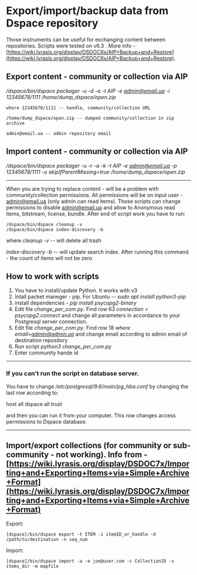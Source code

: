# Export/import/backup data from Dspace repository
Those instruments can be useful for exchanging content between repositories. Scripts were tested on v6.3 . More info - [https://wiki.lyrasis.org/display/DSDOC6x/AIP+Backup+and+Restore](https://wiki.lyrasis.org/display/DSDOC6x/AIP+Backup+and+Restore).

## Export content - community or collection via AIP

*/dspace/bin/dspace packager -u -d -a -t AIP -e admin@email.ua -i 12345678/1111 /home/dump_dspace/open.zip*

	where 12345678/1111 -- handle, community/collection URL 

	/home/dump_dspace/open.zip -- dumped community/collection in zip archive
	
	admin@email.ua -- admin repository email
	
## Import content - community or collection via AIP
	
*/dspace/bin/dspace packager -u -r -a -k -t AIP -e admin@email.ua -p 12345678/1111 -o skipIfParentMissing=true /home/dump_dspace/open.zip*

------------------------------------------------------------------------------------------------------------------------------------------
	
When you are trying to replace content - will be a problem with community/collection permissions. All permissions will be on input user - admin@email.ua (only admin can read items). Those scripts can change permissions to disable admin@email.ua and allow to Anonymous read items, bitstream, license, bundle. 
After end of script work you have to run:

	/dspace/bin/dspace cleanup -v
	/dspace/bin/dspace index-discovery -b
      
where *cleanup -v* -- will delete all trash

*index-discovery -b* -- will update search index. After running this command - the count of items will not be zero

## How to work with scripts

1. You have to install/update Python. It works with v3 
2. Intall packet maneger - pip. For Ubuntu -- *sudo apt install python3-pip*
3. install dependencies - *pip install psycopg2-binary*
4. Edit file *change_per_com.py*. Find row 63 *connection = psycopg2.connect* and change all parameters in accordance to your Postgresql server connection. 
5. Edit file *change_per_com.py*. Find row 18 *where email=admin@admin.ua* and change email according to admin email of destination repository 
6. Run script *python3 change_per_com.py*
7. Enter community hande id

--------------------------------------------------------------------------------------------------------------------------------------

### If you can't run the script on database server. 

You have to change */etc/postgresql/9.6/main/pg_hba.conf* by changing the last row according to: 

host	all	dspace	all	trust

and then you can run it from your computer. This row changes access permissions to Dspace database. 

---------------------------------------------------------------------------------------------------------------------------------------

## Import/export collections (for community or sub-community - not working). Info from - [https://wiki.lyrasis.org/display/DSDOC7x/Importing+and+Exporting+Items+via+Simple+Archive+Format](https://wiki.lyrasis.org/display/DSDOC7x/Importing+and+Exporting+Items+via+Simple+Archive+Format)

Export:

	[dspace]/bin/dspace export -t ITEM -i itemID_or_handle -d /path/to/destination -n seq_num

Import:

	[dspace]/bin/dspace import -a -e joe@user.com -c CollectionID -s items_dir -m mapfile
